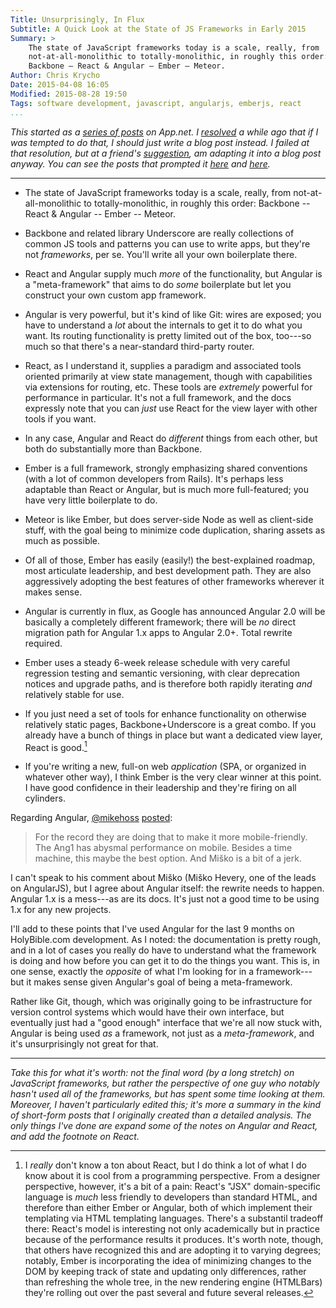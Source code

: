 ```yaml
---
Title: Unsurprisingly, In Flux
Subtitle: A Quick Look at the State of JS Frameworks in Early 2015
Summary: >
    The state of JavaScript frameworks today is a scale, really, from
    not-at-all-monolithic to totally-monolithic, in roughly this order:
    Backbone – React & Angular – Ember – Meteor.
Author: Chris Krycho
Date: 2015-04-08 16:05
Modified: 2015-08-28 19:50
Tags: software development, javascript, angularjs, emberjs, react
...
```


<i class="editorial">This started as a [series of posts] on App.net. I
[resolved] a while ago that if I was tempted to do that, I should just write a
blog post instead. I failed at that resolution, but at a friend's [suggestion],
am adapting it into a blog post anyway. You can see the posts that prompted it
[here][\@keita] and [here][\@jws].</i>

[series of posts]: https://alpha.app.net/chriskrycho/post/57102562
[resolved]: http://www.chriskrycho.com/2014/a-few-theses-on-blogging.html
[suggestion]: https://alpha.app.net/jws/post/57108281
[\@keita]: https://alpha.app.net/keita/post/57096585
[\@jws]: https://alpha.app.net/jws/post/57096838

---

  - The state of JavaScript frameworks today is a scale, really, from
    not-at-all-monolithic to totally-monolithic, in roughly this order: Backbone
    -- React & Angular -- Ember -- Meteor.

  - Backbone and related library Underscore are really collections of common JS
    tools and patterns you can use to write apps, but they're not *frameworks*,
    per se. You'll write all your own boilerplate there.

  - React and Angular supply much *more* of the functionality, but Angular is a
    "meta-framework" that aims to do *some* boilerplate but let you construct
    your own custom app framework.

  - Angular is very powerful, but it's kind of like Git: wires are exposed; you
    have to understand a *lot* about the internals to get it to do what you
    want. Its routing functionality is pretty limited out of the box, too---so
    much so that there's a near-standard third-party router.

  - React, as I understand it, supplies a paradigm and associated tools oriented
    primarily at view state management, though with capabilities via extensions
    for routing, etc. These tools are *extremely* powerful for performance in
    particular. It's not a full framework, and the docs expressly note that you
    can *just* use React for the view layer with other tools if you want.

  - In any case, Angular and React do *different* things from each other, but
    both do substantially more than Backbone.

  - Ember is a full framework, strongly emphasizing shared conventions (with a
    lot of common developers from Rails). It's perhaps less adaptable than React
    or Angular, but is much more full-featured; you have very little boilerplate
    to do.

  - Meteor is like Ember, but does server-side Node as well as client-side
    stuff, with the goal being to minimize code duplication, sharing assets as
    much as possible.

  - Of all of those, Ember has easily (easily!) the best-explained roadmap, most
    articulate leadership, and best development path. They are also aggressively
    adopting the best features of other frameworks wherever it makes sense.

  - Angular is currently in flux, as Google has announced Angular 2.0 will be
    basically a completely different framework; there will be *no* direct
    migration path for Angular 1.x apps to Angular 2.0+. Total rewrite required.

  - Ember uses a steady 6-week release schedule with very careful regression
    testing and semantic versioning, with clear deprecation notices and upgrade
    paths, and is therefore both rapidly iterating *and* relatively stable for
    use.

  - If you just need a set of tools for enhance functionality on otherwise
    relatively static pages, Backbone+Underscore is a great combo. If you
    already have a bunch of things in place but want a dedicated view layer,
    React is good.[^react]

  - If you're writing a new, full-on web *application* (SPA, or organized in
    whatever other way), I think Ember is the very clear winner at this point. I
    have good confidence in their leadership and they're firing on all
    cylinders.

Regarding Angular, [\@mikehoss][\@mikehoss] [posted][posted]:

> For the record they are doing that to make it more mobile-friendly. The Ang1
> has abysmal performance on mobile. Besides a time machine, this maybe the best
> option. And Miško is a bit of a jerk.

[\@mikehoss]: https://alpha.app.net/mikehoss
[posted]: https://alpha.app.net/mikehoss/post/57105656

I can't speak to his comment about Miško (Miško Hevery, one of the leads on
AngularJS), but I agree about Angular itself: the rewrite needs to happen.
Angular 1.x is a mess---as are its docs. It's just not a good time to be using
1.x for any new projects.

I'll add to these points that I've used Angular for the last 9 months on
HolyBible.com development. As I noted: the documentation is pretty rough, and in
a lot of cases you really do have to understand what the framework is doing and
how before you can get it to do the things you want. This is, in one sense,
exactly the *opposite* of what I'm looking for in a framework---but it makes
sense given Angular's goal of being a meta-framework.

Rather like Git, though, which was originally going to be infrastructure for
version control systems which would have their own interface, but eventually
just had a "good enough" interface that we're all now stuck with, Angular is
being used *as* a framework, not just as a *meta-framework*, and it's
unsurprisingly not great for that.

---

<i class="editorial">Take this for what it's worth: not the final word (by a
long stretch) on JavaScript frameworks, but rather the perspective of one guy
who notably _hasn't used all of the frameworks_, but has spent some time looking
at them. Moreover, I haven't particularly edited this; it's more a summary in
the kind of short-form posts that I originally created than a detailed analysis.
The only things I've done are expand some of the notes on Angular and React, and
add the footnote on React.</i>

[^react]: I *really* don't know a ton about React, but I do think a lot of what
    I do know about it is cool from a programming perspective. From a designer
    perspective, however, it's a bit of a pain: React's "JSX" domain-specific
    language is *much* less friendly to developers than standard HTML, and
    therefore than either Ember or Angular, both of which implement their
    templating via HTML templating languages. There's a substantil tradeoff
    there: React's model is interesting not only academically but in practice
    because of the performance results it produces. It's worth note, though,
    that others have recognized this and are adopting it to varying degrees;
    notably, Ember is incorporating the idea of minimizing changes to the DOM by
    keeping track of state and updating only differences, rather than refreshing
    the whole tree, in the new rendering engine (HTMLBars) they're rolling out
    over the past several and future several releases.
